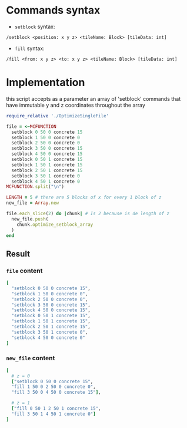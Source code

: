 # Commands syntax
- `setblock` syntax:
```
/setblock <position: x y z> <tileName: Block> [tileData: int]
```

- `fill` syntax:
```
/fill <from: x y z> <to: x y z> <tileName: Block> [tileData: int]
```

# Implementation

this script accepts as a parameter an array of 'setblock' commands that have immutable y and z coordinates throughout the array

```ruby
require_relative './OptimizeSingleFile'

file = <~MCFUNCTION
  setblock 0 50 0 concrete 15
  setblock 1 50 0 concrete 0
  setblock 2 50 0 concrete 0
  setblock 3 50 0 concrete 15
  setblock 4 50 0 concrete 15
  setblock 0 50 1 concrete 15
  setblock 1 50 1 concrete 15
  setblock 2 50 1 concrete 15
  setblock 3 50 1 concrete 0
  setblock 4 50 1 concrete 0
MCFUNCTION.split("\n")

LENGTH = 5 # there are 5 blocks of x for every 1 block of z
new_file = Array.new

file.each_slice(2) do |chunk| # Is 2 because is de length of z
  new_file.push(
    chunk.optimize_setblock_array
  )
end
```

## Result

### `file` content
```ruby
[
  "setblock 0 50 0 concrete 15",
  "setblock 1 50 0 concrete 0",
  "setblock 2 50 0 concrete 0",
  "setblock 3 50 0 concrete 15",
  "setblock 4 50 0 concrete 15",
  "setblock 0 50 1 concrete 15",
  "setblock 1 50 1 concrete 15",
  "setblock 2 50 1 concrete 15",
  "setblock 3 50 1 concrete 0",
  "setblock 4 50 0 concrete 0"
]
```
### `new_file` content
```ruby
[
  # z = 0
  ["setblock 0 50 0 concrete 15",
  "fill 1 50 0 2 50 0 concrete 0",
  "fill 3 50 0 4 50 0 concrete 15"],

  # z = 1
  ["fill 0 50 1 2 50 1 concrete 15",
  "fill 3 50 1 4 50 1 concrete 0"]
]
```
